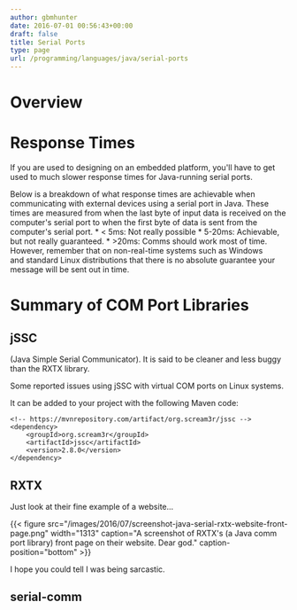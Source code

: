 ```yaml
---
author: gbmhunter
date: 2016-07-01 00:56:43+00:00
draft: false
title: Serial Ports
type: page
url: /programming/languages/java/serial-ports
---
```


# Overview

# Response Times

If you are used to designing on an embedded platform, you'll have to get used to much slower response times for Java-running serial ports.

Below is a breakdown of what response times are achievable when communicating with external devices using a serial port in Java. These times are measured from when the last byte of input data is received on the computer's serial port to when the first byte of data is sent from the computer's serial port.  * < 5ms: Not really possible  * 5-20ms: Achievable, but not really guaranteed.  * >20ms: Comms should work most of time. However, remember that on non-real-time systems such as Windows and standard Linux distributions that there is no absolute guarantee your message will be sent out in time.

# Summary of COM Port Libraries

## jSSC

(Java Simple Serial Communicator). It is said to be cleaner and less buggy than the RXTX library.

Some reported issues using jSSC with virtual COM ports on Linux systems.

It can be added to your project with the following Maven code:
    
    <!-- https://mvnrepository.com/artifact/org.scream3r/jssc -->
    <dependency>
        <groupId>org.scream3r</groupId>
        <artifactId>jssc</artifactId>
        <version>2.8.0</version>
    </dependency>

## RXTX

Just look at their fine example of a website...

{{< figure src="/images/2016/07/screenshot-java-serial-rxtx-website-front-page.png" width="1313" caption="A screenshot of RXTX's (a Java comm port library) front page on their website. Dear god." caption-position="bottom" >}}

I hope you could tell I was being sarcastic.

## serial-comm
